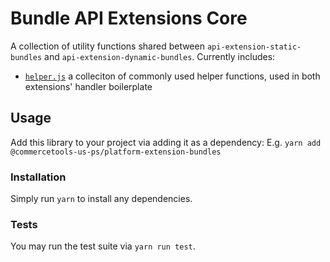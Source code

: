 # Bundle API Extensions Core

A collection of utility functions shared between `api-extension-static-bundles` and `api-extension-dynamic-bundles`. Currently includes:

- [`helper.js`](./src/helper.js) a colleciton of commonly used helper functions, used in both extensions' handler boilerplate

## Usage

Add this library to your project via adding it as a dependency: E.g. `yarn add @commercetools-us-ps/platform-extension-bundles`

### Installation

Simply run `yarn` to install any dependencies.

### Tests

You may run the test suite via `yarn run test`.
